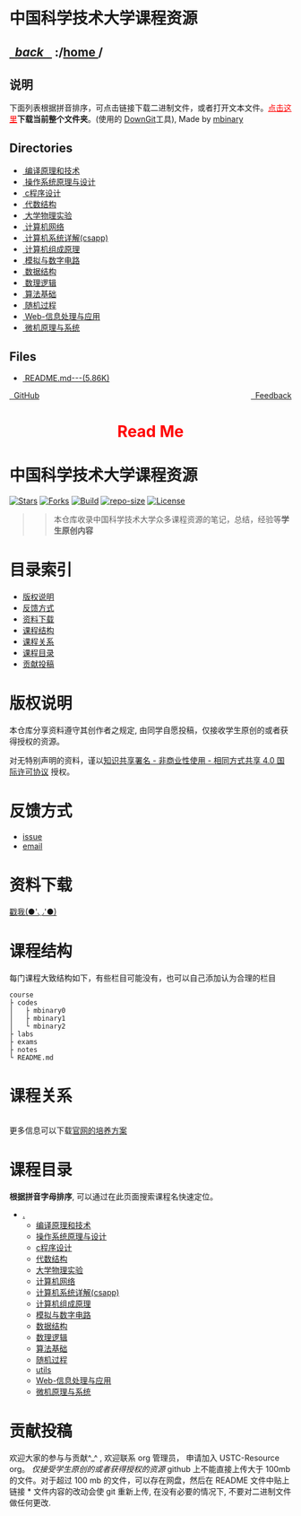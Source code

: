
<!--
<head>
    <meta http-equiv="content-type" content="text/html; charset=utf-8">
    <title> 中国科学技术大学课程资源</title>
</head>
-->
# 中国科学技术大学课程资源

<div>
  <h2>
    <a href="../index.html">&nbsp;&nbsp;<i class="fa fa-level-up">back </i>&nbsp;&nbsp;</a>
    :/<a href="../index.html">home <i class="fa fa-home"></i></a>/<a href="index.html"></a>
  </h2>
</div>

## 说明
下面列表根据拼音排序，可点击链接下载二进制文件，或者打开文本文件。<a href="http://downgit.zhoudaxiaa.com/#/home?url=https://github.com/USTC-Resource/USTC-Course/tree/master/" style="color:red" target="_black">点击这里</a>**下载当前整个文件夹**。(使用的 [DownGit](http://downgit.zhoudaxiaa.com)工具), Made by [mbinary](https://mbinary.xyz)

## Directories
<ul><li><a href="编译原理和技术/index.html"><i class="fa fa-folder"></i>&nbsp;编译原理和技术</a></li>
<li><a href="操作系统原理与设计/index.html"><i class="fa fa-folder"></i>&nbsp;操作系统原理与设计</a></li>
<li><a href="c程序设计/index.html"><i class="fa fa-folder"></i>&nbsp;c程序设计</a></li>
<li><a href="代数结构/index.html"><i class="fa fa-folder"></i>&nbsp;代数结构</a></li>
<li><a href="大学物理实验/index.html"><i class="fa fa-folder"></i>&nbsp;大学物理实验</a></li>
<li><a href="计算机网络/index.html"><i class="fa fa-folder"></i>&nbsp;计算机网络</a></li>
<li><a href="计算机系统详解(csapp)/index.html"><i class="fa fa-folder"></i>&nbsp;计算机系统详解(csapp)</a></li>
<li><a href="计算机组成原理/index.html"><i class="fa fa-folder"></i>&nbsp;计算机组成原理</a></li>
<li><a href="模拟与数字电路/index.html"><i class="fa fa-folder"></i>&nbsp;模拟与数字电路</a></li>
<li><a href="数据结构/index.html"><i class="fa fa-folder"></i>&nbsp;数据结构</a></li>
<li><a href="数理逻辑/index.html"><i class="fa fa-folder"></i>&nbsp;数理逻辑</a></li>
<li><a href="算法基础/index.html"><i class="fa fa-folder"></i>&nbsp;算法基础</a></li>
<li><a href="随机过程/index.html"><i class="fa fa-folder"></i>&nbsp;随机过程</a></li>
<li><a href="Web-信息处理与应用/index.html"><i class="fa fa-folder"></i>&nbsp;Web-信息处理与应用</a></li>
<li><a href="微机原理与系统/index.html"><i class="fa fa-folder"></i>&nbsp;微机原理与系统</a></li></ul>

## Files
<ul><li><a href="https://raw.githubusercontent.com/USTC-Resource/USTC-Course/master/README.md"><i class="fa fa-pencil-square-o"></i>&nbsp;README.md---(5.86K)</a></li></ul>

<div style="text-decration:underline;display:inline">
  <a href="https://github.com/USTC-Resource/USTC-Course.git" target="_blank" rel="external"><i class="fa fa-github"></i>&nbsp; GitHub</a>
  <a href="mailto:&#122;huheqin1@gmail?subject=反馈与建议" style="float:right" target="_blank" rel="external"><i class="fa fa-envelope"></i>&nbsp; Feedback</a>
</div>


<h1 style="color:red;text-align:center;">Read Me</h1>

<h1 id="_1">中国科学技术大学课程资源</h1>
<p><a href="https://github.com/USTC-Resource/USTC-Course/stargazers"><img alt="Stars" src="https://img.shields.io/github/stars/USTC-Resource/USTC-Course.svg?label=Stars&amp;style=social" /></a>
<a href="https://github.com/USTC-Resource/USTC-Course/network/members"><img alt="Forks" src="https://img.shields.io/github/forks/USTC-Resource/USTC-Course.svg?label=Forks&amp;style=social" /></a>
<a href="https://travis-ci.org/USTC-Resource/USTC-Course?branch=master"><img alt="Build" src="https://travis-ci.org/USTC-Resource/USTC-Course.svg?branch=master" /></a>
<a href=""><img alt="repo-size" src="https://img.shields.io/github/repo-size/USTC-Resource/USTC-Course.svg" /></a>
<a href="http://creativecommons.org/licenses/by-nc-sa/4.0/"><img alt="License" src="https://i.creativecommons.org/l/by-nc-sa/4.0/80x15.png" /></a></p>
<blockquote>
<blockquote>
<p>本仓库收录中国科学技术大学众多课程资源的笔记，总结，经验等<strong>学生原创内容</strong></p>
</blockquote>
</blockquote>
<h1 id="_2">目录索引</h1>
<ul>
<li><a href="#版权说明">版权说明</a></li>
<li><a href="#反馈方式">反馈方式</a></li>
<li><a href="#资料下载">资料下载</a></li>
<li><a href="#课程结构">课程结构</a></li>
<li><a href="#课程关系">课程关系</a></li>
<li><a href="#课程目录">课程目录</a></li>
<li><a href="#贡献投稿">贡献投稿</a></li>
</ul>
<h1 id="_3">版权说明</h1>
<p>本仓库分享资料遵守其创作者之规定, 由同学自愿投稿，仅接收学生原创的或者获得授权的资源。</p>
<p>对无特别声明的资料，谨以<a href="http://creativecommons.org/licenses/by-nc-sa/4.0/">知识共享署名 - 非商业性使用 - 相同方式共享 4.0 国际许可协议</a> 授权。<img alt="" src="https://i.creativecommons.org/l/by-nc-sa/4.0/80x15.png" /></p>
<h1 id="_4">反馈方式</h1>
<ul>
<li><a href="https://github.com/USTC-Resource/USTC-Course/issues/new">issue</a></li>
<li><a href="mailto:&#122;huheqin1@gmail.com?subject=%E5%8F%8D%E9%A6%88%E4%B8%8E%E5%BB%BA%E8%AE%AE">email</a></li>
</ul>
<h1 id="_5">资料下载</h1>
<p><a href="https://ustc-resource.github.io/USTC-Course">戳我(●'◡'●)</a></p>
<h1 id="_6">课程结构</h1>
<p>每门课程大致结构如下，有些栏目可能没有，也可以自己添加认为合理的栏目</p>
<pre class="codehilite"><code>course
├ codes
│   ├ mbinary0
│   ├ mbinary1
│   └ mbinary2
├ labs
├ exams
├ notes
└ README.md</code></pre>


<h1 id="_7">课程关系</h1>
<p><img alt="" src="https://user-images.githubusercontent.com/29198767/53245024-851b1280-36e7-11e9-9d22-7ee65446c68a.png" /></p>
<p>更多信息可以下载<a href="https://www.teach.ustc.edu.cn/education/241.html/attachment/14-215%E8%AE%A1%E7%AE%97%E6%9C%BA%E5%AD%A6%E9%99%A2-2013">官网的培养方案</a></p>
<h1 id="_8">课程目录</h1>
<p><strong>根据拼音字母排序</strong>, 可以通过在此页面搜索课程名快速定位。</p>
<ul>
<li><a href=".">.</a><ul>
<li><a href="./编译原理和技术">编译原理和技术</a></li>
<li><a href="./操作系统原理与设计">操作系统原理与设计</a></li>
<li><a href="./c程序设计">c程序设计</a></li>
<li><a href="./代数结构">代数结构</a></li>
<li><a href="./大学物理实验">大学物理实验</a></li>
<li><a href="./计算机网络">计算机网络</a></li>
<li><a href="./计算机系统详解(csapp)">计算机系统详解(csapp)</a></li>
<li><a href="./计算机组成原理">计算机组成原理</a></li>
<li><a href="./模拟与数字电路">模拟与数字电路</a></li>
<li><a href="./数据结构">数据结构</a></li>
<li><a href="./数理逻辑">数理逻辑</a></li>
<li><a href="./算法基础">算法基础</a></li>
<li><a href="./随机过程">随机过程</a></li>
<li><a href="./utils">utils</a></li>
<li><a href="./Web-信息处理与应用">Web-信息处理与应用</a></li>
<li><a href="./微机原理与系统">微机原理与系统</a></li>
</ul>
</li>
</ul>
<h1 id="_9">贡献投稿</h1>
<p>欢迎大家的参与与贡献^_^ , 欢迎联系 org 管理员， 申请加入 USTC-Resource org。
<em> 仅接受学生原创的或者获得授权的资源
</em> github 上不能直接上传大于 100mb 的文件。对于超过 100 mb 的文件，可以存在网盘，然后在 README 文件中贴上链接
* 文件内容的改动会使 git 重新上传, 在没有必要的情况下, 不要对二进制文件做任何更改.</p>

